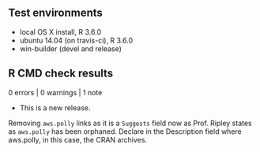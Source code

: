 ## Test environments
* local OS X install, R 3.6.0
* ubuntu 14.04 (on travis-ci), R 3.6.0
* win-builder (devel and release)

## R CMD check results

0 errors | 0 warnings | 1 note

* This is a new release.

Removing `aws.polly` links as it is a `Suggests` field now as Prof. Ripley states as `aws.polly` has been orphaned.  Declare in the Description field where aws.polly, in this case, the CRAN archives.
